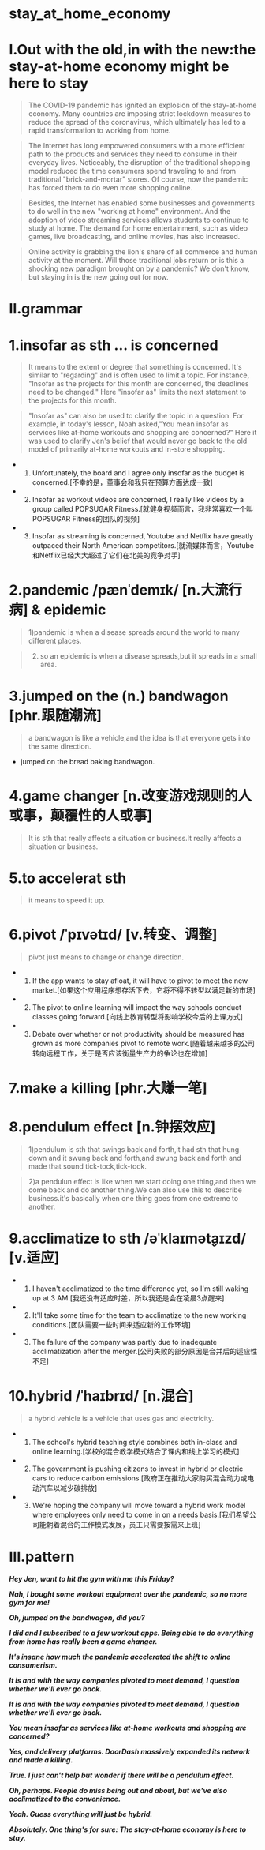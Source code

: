 # stay_at_home_economy
# I.Out with the old,in with the new:the stay-at-home economy might be here to stay
> The COVID-19 pandemic has ignited an explosion of the stay-at-home economy. Many countries are imposing strict lockdown measures to reduce the spread of the coronavirus, which ultimately has led to a rapid transformation to working from home.

> The Internet has long empowered consumers with a more efficient path to the products and services they need to consume in their everyday lives. Noticeably, the disruption of the traditional shopping model reduced the time consumers spend traveling to and from traditional "brick-and-mortar" stores. Of course, now the pandemic has forced them to do even more shopping online. 

> Besides, the Internet has enabled some businesses and governments to do well in the new "working at home" environment. And the adoption of video streaming services allows students to continue to study at home. The demand for home entertainment, such as video games, live broadcasting, and online movies, has also increased. 

> Online activity is grabbing the lion's share of all commerce and human activity at the moment. Will those traditional jobs return or is this a shocking new paradigm brought on by a pandemic? We don't know, but staying in is the new going out for now. 

# II.grammar
# 1.insofar as sth ... is concerned
> It means to the extent or degree that something is concerned.
It's similar to "regarding" and is often used to limit a topic. For instance, "Insofar as the projects for this month are concerned, the deadlines need to be changed." Here "insofar as" limits the next statement to the projects for this month.

> "Insofar as" can also be used to clarify the topic in a question. For example, in today's lesson, Noah asked,"You mean insofar as services like at-home workouts and shopping are concerned?" Here it was used to clarify Jen's belief that would never go back to the old model of primarily at-home workouts and in-store shopping.

- 1. Unfortunately, the board and I agree only insofar as the budget is concerned.[不幸的是，董事会和我只在预算方面达成一致]

- 2. Insofar as workout videos are concerned, I really like videos by a group called POPSUGAR Fitness.[就健身视频而言，我非常喜欢一个叫POPSUGAR Fitness的团队的视频]

- 3. Insofar as streaming is concerned, Youtube and Netflix have greatly outpaced their North American competitors.[就流媒体而言，Youtube和Netflix已经大大超过了它们在北美的竞争对手]

# 2.pandemic /pænˈdemɪk/ [n.大流行病] & epidemic 
> 1)pandemic is when a disease spreads around the world to many different places.

> 2) so an epidemic is when a disease spreads,but it spreads in a small area.

# 3.jumped on the (n.) bandwagon [phr.跟随潮流]
> a bandwagon is like a vehicle,and the idea is that everyone gets into the same direction.

- jumped on the bread baking bandwagon.

# 4.game changer [n.改变游戏规则的人或事，颠覆性的人或事]
> It is sth that really affects a situation or business.It really affects a situation or business.

# 5.to accelerat sth  
> it means to speed it up.

# 6.pivot /ˈpɪvətɪd/ [v.转变、调整]
> pivot just means to change or change direction.

- 1. If the app wants to stay afloat, it will have to pivot to meet the new market.[如果这个应用程序想存活下去，它将不得不转型以满足新的市场]

- 2. The pivot to online learning will impact the way schools conduct classes going forward.[向线上教育转型将影响学校今后的上课方式]

- 3. Debate over whether or not productivity should be measured has grown as more companies pivot to remote work.[随着越来越多的公司转向远程工作，关于是否应该衡量生产力的争论也在增加]

# 7.make a killing [phr.大赚一笔]

# 8.pendulum effect [n.钟摆效应]
> 1)pendulum is sth that swings back and forth,it had sth that hung down and it swung back and forth,and swung back and forth and made that sound tick-tock,tick-tock.

> 2)a pendulun effect is like when we start doing one thing,and then we come back and do another thing.We can also use this to describe business.it's basically when one thing goes from one extreme to another.

# 9.acclimatize to sth /əˈklaɪmət̬aɪzd/ [v.适应]
- 1. I haven't acclimatized to the time difference yet, so I'm still waking up at 3 AM.[我还没有适应时差，所以我还是会在凌晨3点醒来]

- 2. It'll take some time for the team to acclimatize to the new working conditions.[团队需要一些时间来适应新的工作环境]

- 3. The failure of the company was partly due to inadequate acclimatization after the merger.[公司失败的部分原因是合并后的适应性不足]

# 10.hybrid /ˈhaɪbrɪd/ [n.混合]
> a hybrid vehicle is a vehicle that uses gas and electricity.

- 1. The school's hybrid teaching style combines both in-class and online learning.[学校的混合教学模式结合了课内和线上学习的模式]

- 2. The government is pushing citizens to invest in hybrid or electric cars to reduce carbon emissions.[政府正在推动大家购买混合动力或电动汽车以减少碳排放]

- 3. We're hoping the company will move toward a hybrid work model where employees only need to come in on a needs basis.[我们希望公司能朝着混合的工作模式发展，员工只需要按需来上班]

# III.pattern
***Hey Jen, want to hit the gym with me this Friday?***

***Nah, I bought some workout equipment over the pandemic, so no more gym for me!***

***Oh, jumped on the bandwagon, did you?***

***I did and I subscribed to a few workout apps. Being able to do everything from home has really been a game changer.***

***It's insane how much the pandemic accelerated the shift to online consumerism.***

***It is and with the way companies pivoted to meet demand, I question whether we'll ever go back.***

***It is and with the way companies pivoted to meet demand, I question whether we'll ever go back.***

***You mean insofar as services like at-home workouts and shopping are concerned?***

***Yes, and delivery platforms. DoorDash massively expanded its network and made a killing.***

***True. I just can't help but wonder if there will be a pendulum effect.***

***Oh, perhaps. People do miss being out and about, but we've also acclimatized to the convenience.***

***Yeah. Guess everything will just be hybrid.***

***Absolutely. One thing's for sure: The stay-at-home economy is here to stay.***




